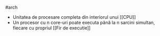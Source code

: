 #arch 
- Unitatea de procesare completa din interiorul unui [[CPU]]
- Un procesor cu n core-uri poate executa până la n sarcini simultan, fiecare cu propriul [[Fir de executie]]